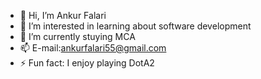 - 👋 Hi, I’m Ankur Falari
- 👀 I’m interested in learning about software development
- 🌱 I’m currently stuying MCA
- 📫 E-mail:ankurfalari55@gmail.com
- ⚡ Fun fact: I enjoy playing DotA2
<!---
Ankur-Falari/Ankur-Falari is a ✨ special ✨ repository because its `README.md` (this file) appears on your GitHub profile.
You can click the Preview link to take a look at your changes.
--->
